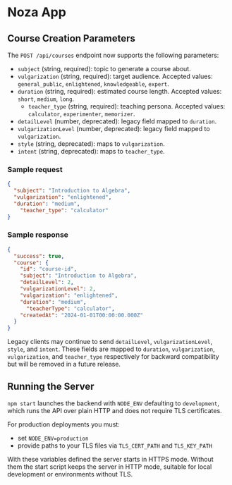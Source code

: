 # Noza App

## Course Creation Parameters

The `POST /api/courses` endpoint now supports the following parameters:

- `subject` (string, required): topic to generate a course about.
- `vulgarization` (string, required): target audience. Accepted values: `general_public`, `enlightened`, `knowledgeable`, `expert`.
- `duration` (string, required): estimated course length. Accepted values: `short`, `medium`, `long`.
  - `teacher_type` (string, required): teaching persona. Accepted values: `calculator`, `experimenter`, `memorizer`.
- `detailLevel` (number, deprecated): legacy field mapped to `duration`.
- `vulgarizationLevel` (number, deprecated): legacy field mapped to `vulgarization`.
- `style` (string, deprecated): maps to `vulgarization`.
- `intent` (string, deprecated): maps to `teacher_type`.

### Sample request

```json
{
  "subject": "Introduction to Algebra",
  "vulgarization": "enlightened",
  "duration": "medium",
    "teacher_type": "calculator"
}
```

### Sample response

```json
{
  "success": true,
  "course": {
    "id": "course-id",
    "subject": "Introduction to Algebra",
    "detailLevel": 2,
    "vulgarizationLevel": 2,
    "vulgarization": "enlightened",
    "duration": "medium",
      "teacherType": "calculator",
    "createdAt": "2024-01-01T00:00:00.000Z"
  }
}
```

Legacy clients may continue to send `detailLevel`, `vulgarizationLevel`, `style`, and `intent`. These fields are mapped to `duration`, `vulgarization`, `vulgarization`, and `teacher_type` respectively for backward compatibility but will be removed in a future release.

## Running the Server

`npm start` launches the backend with `NODE_ENV` defaulting to `development`, which runs the API over plain HTTP and does not require TLS certificates.

For production deployments you must:

- set `NODE_ENV=production`
- provide paths to your TLS files via `TLS_CERT_PATH` and `TLS_KEY_PATH`

With these variables defined the server starts in HTTPS mode. Without them the start script keeps the server in HTTP mode, suitable for local development or environments without TLS.
